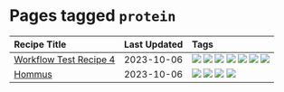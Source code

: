 # Pages tagged `protein`

|Recipe Title|Last Updated|Tags
|:---|:---|:---|
|[Workflow Test Recipe 4](../recipes/workflowtestrecipe4.md)|2023-10-06|[![](https://img.shields.io/badge/tag-baked-e2596)](../tags/baked.md) [![](https://img.shields.io/badge/tag-fast_food-8f457a)](../tags/fast_food.md) [![](https://img.shields.io/badge/tag-grilled-f6b493)](../tags/grilled.md) [![](https://img.shields.io/badge/tag-italian-b7439e)](../tags/italian.md) [![](https://img.shields.io/badge/tag-protein-c6d429)](../tags/protein.md) [![](https://img.shields.io/badge/tag-sides-062ab)](../tags/sides.md) [![](https://img.shields.io/badge/tag-snack-517a72)](../tags/snack.md)|
|[Hommus](../recipes/hommus.md)|2023-10-06|[![](https://img.shields.io/badge/tag-healthy-3a4f8e)](../tags/healthy.md) [![](https://img.shields.io/badge/tag-messy-13fda6)](../tags/messy.md) [![](https://img.shields.io/badge/tag-protein-c6d429)](../tags/protein.md) [![](https://img.shields.io/badge/tag-tricky-91514)](../tags/tricky.md)|